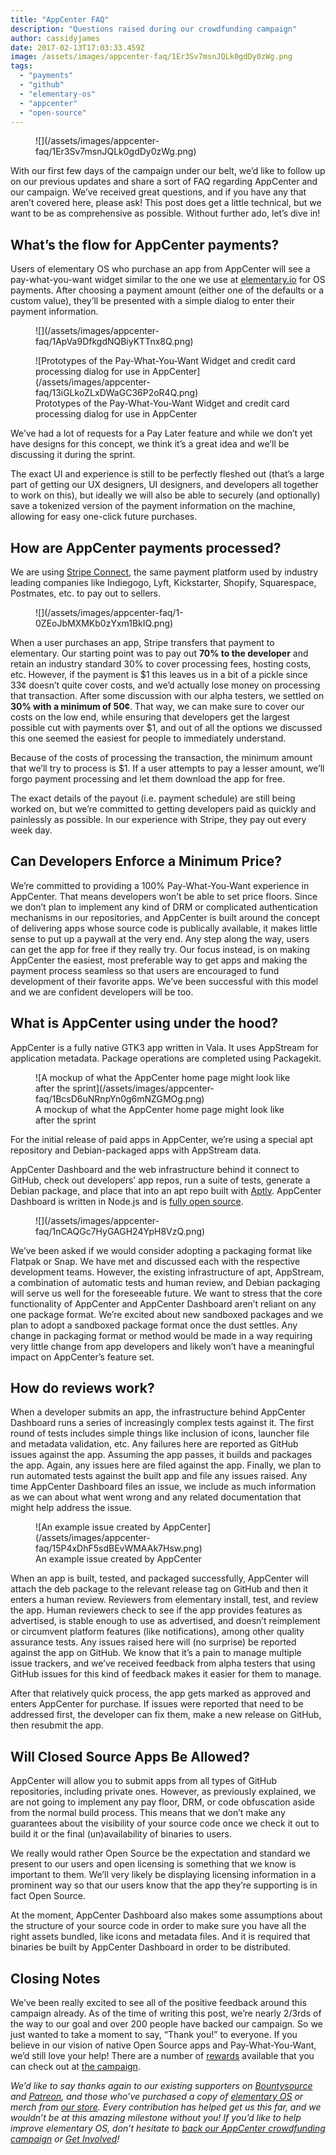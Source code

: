 ```yaml
---
title: "AppCenter FAQ"
description: "Questions raised during our crowdfunding campaign"
author: cassidyjames
date: 2017-02-13T17:03:33.459Z
image: /assets/images/appcenter-faq/1Er3Sv7msnJQLk0gdDy0zWg.png
tags:
  - "payments"
  - "github"
  - "elementary-os"
  - "appcenter"
  - "open-source"
---
```


<figure markdown="1">
![](/assets/images/appcenter-faq/1Er3Sv7msnJQLk0gdDy0zWg.png)
</figure>

With our first few days of the campaign under our belt, we’d like to follow up on our previous updates and share a sort of FAQ regarding AppCenter and our campaign. We’ve received great questions, and if you have any that aren’t covered here, please ask! This post does get a little technical, but we want to be as comprehensive as possible. Without further ado, let’s dive in!

## What’s the flow for AppCenter payments?

Users of elementary OS who purchase an app from AppCenter will see a pay-what-you-want widget similar to the one we use at [elementary.io](https://elementary.io/) for OS payments. After choosing a payment amount (either one of the defaults or a custom value), they’ll be presented with a simple dialog to enter their payment information.

<figure markdown="1">
![](/assets/images/appcenter-faq/1ApVa9DfkgdNQBiyKTTnx8Q.png)
</figure>

<figure markdown="1">
![Prototypes of the Pay-What-You-Want Widget and credit card processing dialog for use in AppCenter](/assets/images/appcenter-faq/13iGLkoZLxDWaGC36P2oR4Q.png)
<figcaption markdown="1">
Prototypes of the Pay-What-You-Want Widget and credit card processing dialog for use in AppCenter
</figcaption>
</figure>

We’ve had a lot of requests for a Pay Later feature and while we don’t yet have designs for this concept, we think it’s a great idea and we’ll be discussing it during the sprint.

The exact UI and experience is still to be perfectly fleshed out (that’s a large part of getting our UX designers, UI designers, and developers all together to work on this), but ideally we will also be able to securely (and optionally) save a tokenized version of the payment information on the machine, allowing for easy one-click future purchases.

## How are AppCenter payments processed?

We are using [Stripe Connect](https://stripe.com/connect), the same payment platform used by industry leading companies like Indiegogo, Lyft, Kickstarter, Shopify, Squarespace, Postmates, etc. to pay out to sellers.

<figure markdown="1">
![](/assets/images/appcenter-faq/1-0ZEoJbMXMKb0zYxm1BkIQ.png)
</figure>

When a user purchases an app, Stripe transfers that payment to elementary. Our starting point was to pay out **70% to the developer** and retain an industry standard 30% to cover processing fees, hosting costs, etc. However, if the payment is $1 this leaves us in a bit of a pickle since 33¢ doesn’t quite cover costs, and we’d actually lose money on processing that transaction. After some discussion with our alpha testers, we settled on **30% with a minimum of 50¢**. That way, we can make sure to cover our costs on the low end, while ensuring that developers get the largest possible cut with payments over $1, and out of all the options we discussed this one seemed the easiest for people to immediately understand.

Because of the costs of processing the transaction, the minimum amount that we’ll try to process is $1. If a user attempts to pay a lesser amount, we’ll forgo payment processing and let them download the app for free.

The exact details of the payout (i.e. payment schedule) are still being worked on, but we’re committed to getting developers paid as quickly and painlessly as possible. In our experience with Stripe, they pay out every week day.

## Can Developers Enforce a Minimum Price?

We’re committed to providing a 100% Pay-What-You-Want experience in AppCenter. That means developers won’t be able to set price floors. Since we don’t plan to implement any kind of DRM or complicated authentication mechanisms in our repositories, and AppCenter is built around the concept of delivering apps whose source code is publically available, it makes little sense to put up a paywall at the very end. Any step along the way, users can get the app for free if they really try. Our focus instead, is on making AppCenter the easiest, most preferable way to get apps and making the payment process seamless so that users are encouraged to fund development of their favorite apps. We’ve been successful with this model and we are confident developers will be too.

## What is AppCenter using under the hood?

AppCenter is a fully native GTK3 app written in Vala. It uses AppStream for application metadata. Package operations are completed using Packagekit.

<figure markdown="1">
![A mockup of what the AppCenter home page might look like after the sprint](/assets/images/appcenter-faq/1BcsD6uNRnpYn0g6mNZGMOg.png)
<figcaption markdown="1">
A mockup of what the AppCenter home page might look like after the sprint
</figcaption>
</figure>

For the initial release of paid apps in AppCenter, we’re using a special apt repository and Debian-packaged apps with AppStream data.

AppCenter Dashboard and the web infrastructure behind it connect to GitHub, check out developers’ app repos, run a suite of tests, generate a Debian package, and place that into an apt repo built with [Aptly](https://www.aptly.info/). AppCenter Dashboard is written in Node.js and is [fully open source](https://github.com/elementary/houston).

<figure markdown="1">
![](/assets/images/appcenter-faq/1nCAQGc7HyGAGH24YpH8VzQ.png)
</figure>

We’ve been asked if we would consider adopting a packaging format like Flatpak or Snap. We have met and discussed each with the respective development teams. However, the existing infrastructure of apt, AppStream, a combination of automatic tests and human review, and Debian packaging will serve us well for the foreseeable future. We want to stress that the core functionality of AppCenter and AppCenter Dashboard aren’t reliant on any one package format. We’re excited about new sandboxed packages and we plan to adopt a sandboxed package format once the dust settles. Any change in packaging format or method would be made in a way requiring very little change from app developers and likely won’t have a meaningful impact on AppCenter’s feature set.

## How do reviews work?

When a developer submits an app, the infrastructure behind AppCenter Dashboard runs a series of increasingly complex tests against it. The first round of tests includes simple things like inclusion of icons, launcher file and metadata validation, etc. Any failures here are reported as GitHub issues against the app. Assuming the app passes, it builds and packages the app. Again, any issues here are filed against the app. Finally, we plan to run automated tests against the built app and file any issues raised. Any time AppCenter Dashboard files an issue, we include as much information as we can about what went wrong and any related documentation that might help address the issue.

<figure markdown="1">
![An example issue created by AppCenter](/assets/images/appcenter-faq/15P4xDhF5sdBEvWMAAk7Hsw.png)
<figcaption markdown="1">
An example issue created by AppCenter
</figcaption>
</figure>

When an app is built, tested, and packaged successfully, AppCenter will attach the deb package to the relevant release tag on GitHub and then it enters a human review. Reviewers from elementary install, test, and review the app. Human reviewers check to see if the app provides features as advertised, is stable enough to use as advertised, and doesn’t reimplement or circumvent platform features (like notifications), among other quality assurance tests. Any issues raised here will (no surprise) be reported against the app on GitHub. We know that it’s a pain to manage multiple issue trackers, and we’ve received feedback from alpha testers that using GitHub issues for this kind of feedback makes it easier for them to manage.

After that relatively quick process, the app gets marked as approved and enters AppCenter for purchase. If issues were reported that need to be addressed first, the developer can fix them, make a new release on GitHub, then resubmit the app.

## Will Closed Source Apps Be Allowed?

AppCenter will allow you to submit apps from all types of GitHub repositories, including private ones. However, as previously explained, we are not going to implement any pay floor, DRM, or code obfuscation aside from the normal build process. This means that we don’t make any guarantees about the visibility of your source code once we check it out to build it or the final (un)availability of binaries to users.

We really would rather Open Source be the expectation and standard we present to our users and open licensing is something that we know is important to them. We’ll very likely be displaying licensing information in a prominent way so that our users know that the app they’re supporting is in fact Open Source.

At the moment, AppCenter Dashboard also makes some assumptions about the structure of your source code in order to make sure you have all the right assets bundled, like icons and metadata files. And it is required that binaries be built by AppCenter Dashboard in order to be distributed.

## Closing Notes

We’ve been really excited to see all of the positive feedback around this campaign already. As of the time of writing this post, we’re nearly 2/3rds of the way to our goal and over 200 people have backed our campaign. So we just wanted to take a moment to say, “Thank you!” to everyone. If you believe in our vision of native Open Source apps and Pay-What-You-Want, we’d still love your help! There are a number of [rewards](https://igg.me/at/appcenter) available that you can check out at [the campaign](https://igg.me/at/appcenter).

*We’d like to say thanks again to our existing supporters on [Bountysource](https://salt.bountysource.com/teams/elementary) and [Patreon](https://www.patreon.com/elementary), and those who’ve purchased a copy of [elementary OS](https://elementary.io/) or merch from [our store](https://elementary.io/store/). Every contribution has helped get us this far, and we wouldn’t be at this amazing milestone without you! If you’d like to help improve elementary OS, don’t hesitate to [back our AppCenter crowdfunding campaign](https://igg.me/at/appcenter) or [Get Involved](https://elementary.io/get-involved)!*